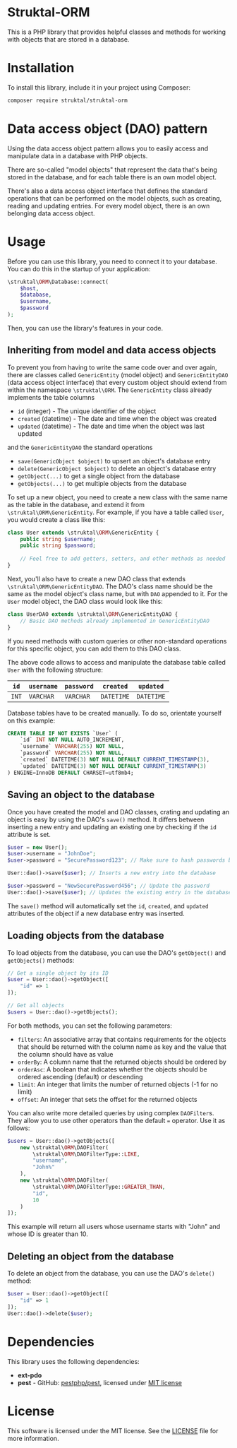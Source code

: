 # Struktal-ORM

This is a PHP library that provides helpful classes and methods for working with objects that are stored in a database.

# Installation

To install this library, include it in your project using Composer:

```bash
composer require struktal/struktal-orm
```

# Data access object (DAO) pattern

Using the data access object pattern allows you to easily access and manipulate data in a database with PHP objects.

There are so-called "model objects" that represent the data that's being stored in the database, and for each table there is an own model object.

There's also a data access object interface that defines the standard operations that can be performed on the model objects, such as creating, reading and updating entries.
For every model object, there is an own belonging data access object.

# Usage

Before you can use this library, you need to connect it to your database.
You can do this in the startup of your application:

```php
\struktal\ORM\Database::connect(
    $host,
    $database,
    $username,
    $password
);
```

Then, you can use the library's features in your code.

## Inheriting from model and data access objects

To prevent you from having to write the same code over and over again, there are classes called `GenericEntity` (model object) and `GenericEntityDAO` (data access object interface) that every custom object should extend from within the namespace `\struktal\ORM`. The `GenericEntity` class already implements the table columns

- `id` (integer) - The unique identifier of the object
- `created` (datetime) - The date and time when the object was created
- `updated` (datetime) - The date and time when the object was last updated

and the `GenericEntityDAO` the standard operations

- `save(GenericObject $object)` to upsert an object's database entry
- `delete(GenericObject $object)` to delete an object's database entry
- `getObject(...)` to get a single object from the database
- `getObjects(...)` to get multiple objects from the database

To set up a new object, you need to create a new class with the same name as the table in the database, and extend it from `\struktal\ORM\GenericEntity`.
For example, if you have a table called `User`, you would create a class like this:

```php
class User extends \struktal\ORM\GenericEntity {
    public string $username;
    public string $password;
    
    // Feel free to add getters, setters, and other methods as needed
}
```

Next, you'll also have to create a new DAO class that extends `\struktal\ORM\GenericEntityDAO`.
The DAO's class name should be the same as the model object's class name, but with `DAO` appended to it.
For the `User` model object, the DAO class would look like this:

```php
class UserDAO extends \struktal\ORM\GenericEntityDAO {
    // Basic DAO methods already implemented in GenericEntityDAO
}
```

If you need methods with custom queries or other non-standard operations for this specific object, you can add them to this DAO class.

The above code allows to access and manipulate the database table called `User` with the following structure:

| `id`  | `username` | `password` | `created`  | `updated`  |
|-------|------------|------------|------------|------------|
| `INT` | `VARCHAR`  | `VARCHAR`  | `DATETIME` | `DATETIME` |

Database tables have to be created manually.
To do so, orientate yourself on this example:

```sql
CREATE TABLE IF NOT EXISTS `User` (
    `id` INT NOT NULL AUTO_INCREMENT,
    `username` VARCHAR(255) NOT NULL,
    `password` VARCHAR(255) NOT NULL,
    `created` DATETIME(3) NOT NULL DEFAULT CURRENT_TIMESTAMP(3),
    `updated` DATETIME(3) NOT NULL DEFAULT CURRENT_TIMESTAMP(3)
) ENGINE=InnoDB DEFAULT CHARSET=utf8mb4;
```

## Saving an object to the database

Once you have created the model and DAO classes, crating and updating an object is easy by using the DAO's `save()` method.
It differs between inserting a new entry and updating an existing one by checking if the `id` attribute is set.

```php
$user = new User();
$user->username = "JohnDoe";
$user->password = "SecurePassword123"; // Make sure to hash passwords before saving them!

User::dao()->save($user); // Inserts a new entry into the database

$user->password = "NewSecurePassword456"; // Update the password
User::dao()->save($user); // Updates the existing entry in the database
```

The `save()` method will automatically set the `id`, `created`, and `updated` attributes of the object if a new database entry was inserted.

## Loading objects from the database

To load objects from the database, you can use the DAO's `getObject()` and `getObjects()` methods:

```php
// Get a single object by its ID
$user = User::dao()->getObject([
    "id" => 1
]);

// Get all objects
$users = User::dao()->getObjects();
```

For both methods, you can set the following parameters:

- `filters`: An associative array that contains requirements for the objects that should be returned with the column name as key and the value that the column should have as value
- `orderBy`: A column name that the returned objects should be ordered by
- `orderAsc`: A boolean that indicates whether the objects should be ordered ascending (default) or descending
- `limit`: An integer that limits the number of returned objects (-1 for no limit)
- `offset`: An integer that sets the offset for the returned objects

You can also write more detailed queries by using complex `DAOFilter`s.
They allow you to use other operators than the default `=` operator.
Use it as follows:

```php
$users = User::dao()->getObjects([
    new \struktal\ORM\DAOFilter(
        \struktal\ORM\DAOFilterType::LIKE,
        "username",
        "John%"
    ),
    new \struktal\ORM\DAOFilter(
        \struktal\ORM\DAOFilterType::GREATER_THAN,
        "id",
        10
    )
]);
```

This example will return all users whose username starts with "John" and whose ID is greater than 10.

## Deleting an object from the database

To delete an object from the database, you can use the DAO's `delete()` method:

```php
$user = User::dao()->getObject([
    "id" => 1
]);
User::dao()->delete($user);
```

# Dependencies

This library uses the following dependencies:

- **ext-pdo**
- **pest** - GitHub: [pestphp/pest](https://github.com/pestphp/pest), licensed under [MIT license](https://github.com/pestphp/pest/blob/3.x/LICENSE.md)

# License

This software is licensed under the MIT license.
See the [LICENSE](LICENSE) file for more information.

